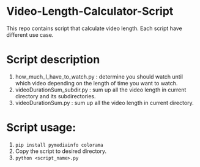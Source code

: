 # Video-Length-Calculator-Script
This repo contains script that calculate video length. Each script have different use case.

# Script description
1. how_much_I_have_to_watch.py : determine you should watch until which video depending on the length of time you want to watch.
2. videoDurationSum_subdir.py : sum up all the video length in current directory and its subdirectories.
3. videoDurationSum.py : sum up all the video length in current directory.

# Script usage:
1. `pip install pymediainfo colorama`
2. Copy the script to desired directory.
3. `python <script_name>.py`
